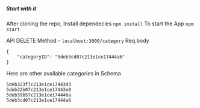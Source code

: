##### Start with it
After cloning the repo, Install dependecies
```npm install```
To start the App
```npm start```

API
DELETE Method - ```localhost:3000/category```
Req.body
```
{
	"categoryID": "5deb3cd07c213e1ce17444a6"
}
```
Here are other available categories in Schema
```
5deb323f7c213e1ce17443d3
5deb32b07c213e1ce17443e0
5deb39b57c213e1ce174446a
5deb3cd07c213e1ce17444a6
```
